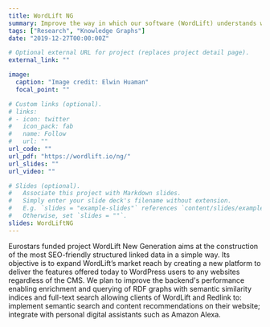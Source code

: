 ```yaml
---
title: WordLift NG
summary: Improve the way in which our software (WordLift) understands web articles and builds knowledge bases.
tags: ["Research", "Knowledge Graphs"]
date: "2019-12-27T00:00:00Z"

# Optional external URL for project (replaces project detail page).
external_link: ""

image:
  caption: "Image credit: Elwin Huaman"
  focal_point: ""

# Custom links (optional).
# links:
# - icon: twitter
#   icon_pack: fab
#   name: Follow
#   url: ""
url_code: ""
url_pdf: "https://wordlift.io/ng/"
url_slides: ""
url_video: ""

# Slides (optional).
#   Associate this project with Markdown slides.
#   Simply enter your slide deck's filename without extension.
#   E.g. `slides = "example-slides"` references `content/slides/example-slides.md`.
#   Otherwise, set `slides = ""`.
slides: WordLiftNG
---
```

Eurostars funded project WordLift New Generation aims at the construction of the most SEO-friendly structured linked data in a simple way. Its objective is to expand WordLift’s market reach by creating a new platform to deliver the features offered today to WordPress users to any websites regardless of the CMS. We plan to improve the backend's performance enabling enrichment and querying of RDF graphs with semantic similarity indices and full-text search allowing clients of WordLift and Redlink to: implement semantic search and content recommendations on their website; integrate with personal digital assistants such as Amazon Alexa.